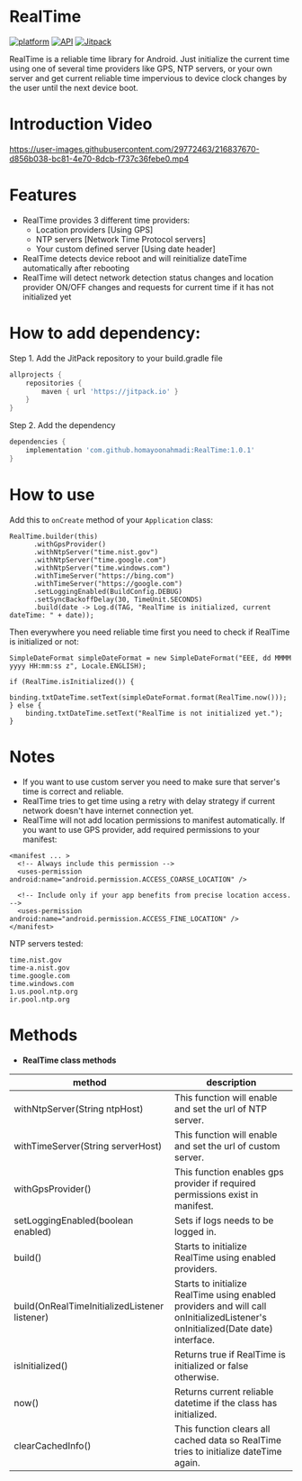 # RealTime

[![platform](https://img.shields.io/badge/platform-Android-green.svg)](https://www.android.com)
[![API](https://img.shields.io/badge/API-16%2B-brightgreen.svg?style=flat)](https://android-arsenal.com/api?level=16)
[![Jitpack](https://jitpack.io/v/homayoonahmadi/RealTime.svg)](https://jitpack.io/#homayoonahmadi/RealTime)

RealTime is a reliable time library for Android. Just initialize the current time using one of several time providers like GPS, NTP servers, or your own server and get current reliable time impervious to device clock changes by the user until the next device boot.

# Introduction Video
https://user-images.githubusercontent.com/29772463/216837670-d856b038-bc81-4e70-8dcb-f737c36febe0.mp4

# Features
- RealTime provides 3 different time providers: 
  + Location providers [Using GPS] 
  + NTP servers [Network Time Protocol servers]
  + Your custom defined server [Using date header]
- RealTime detects device reboot and will reinitialize dateTime automatically after rebooting
- RealTime will detect network detection status changes and location provider ON/OFF changes and requests for current time if it has not initialized yet


# How to add dependency:

Step 1. Add the JitPack repository to your build.gradle file

```groovy
allprojects {
    repositories {
        maven { url 'https://jitpack.io' }
    }
}
```

Step 2. Add the dependency

```groovy
dependencies {
    implementation 'com.github.homayoonahmadi:RealTime:1.0.1'
}
```

# How to use
Add this to `onCreate` method of your `Application` class:

```
RealTime.builder(this)
      .withGpsProvider()
      .withNtpServer("time.nist.gov")
      .withNtpServer("time.google.com")
      .withNtpServer("time.windows.com")
      .withTimeServer("https://bing.com")
      .withTimeServer("https://google.com")
      .setLoggingEnabled(BuildConfig.DEBUG)
      .setSyncBackoffDelay(30, TimeUnit.SECONDS)
      .build(date -> Log.d(TAG, "RealTime is initialized, current dateTime: " + date));
```

Then everywhere you need reliable time first you need to check if RealTime is initialized or not:
```
SimpleDateFormat simpleDateFormat = new SimpleDateFormat("EEE, dd MMMM yyyy HH:mm:ss z", Locale.ENGLISH);

if (RealTime.isInitialized()) {
    binding.txtDateTime.setText(simpleDateFormat.format(RealTime.now()));
} else {
    binding.txtDateTime.setText("RealTime is not initialized yet.");
}
```

# Notes
- If you want to use custom server you need to make sure that server's time is correct and reliable.
- RealTime tries to get time using a retry with delay strategy if current network doesn't have internet connection yet.
- RealTime will not add location permissions to manifest automatically. If you want to use GPS provider, add required permissions to your manifest:

```
<manifest ... >
  <!-- Always include this permission -->
  <uses-permission android:name="android.permission.ACCESS_COARSE_LOCATION" />

  <!-- Include only if your app benefits from precise location access. -->
  <uses-permission android:name="android.permission.ACCESS_FINE_LOCATION" />
</manifest>
```

NTP servers tested:
```
time.nist.gov
time-a.nist.gov
time.google.com
time.windows.com
1.us.pool.ntp.org
ir.pool.ntp.org
```

# Methods

+ **RealTime class methods**

| method                                      | description                                                                                                                 |
|---------------------------------------------|-----------------------------------------------------------------------------------------------------------------------------|
| withNtpServer(String ntpHost)               | This function will enable and set the url of NTP server.                                                                   |
| withTimeServer(String serverHost)           | This function will enable and set the url of custom server.                                                                         |
| withGpsProvider()                           | This function enables gps provider if required permissions exist in manifest.  |
| setLoggingEnabled(boolean enabled)          | Sets if logs needs to be logged in.                                                                                            |
| build()                  | Starts to initialize RealTime using enabled providers.                                                                                                 |
| build(OnRealTimeInitializedListener listener)                | Starts to initialize RealTime using enabled providers and will call onInitializedListener's onInitialized(Date date) interface.                                                                                                |
| isInitialized()                  | Returns true if RealTime is initialized or false otherwise.                                                                                                 |
| now()                  | Returns current reliable datetime if the class has initialized.                                                                                                 |
| clearCachedInfo()                  | This function clears all cached data so RealTime tries to initialize dateTime again.                                                                                                 |
